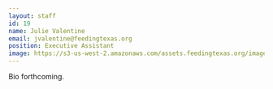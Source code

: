 ```yaml
---
layout: staff
id: 19
name: Julie Valentine
email: jvalentine@feedingtexas.org
position: Executive Assistant
image: https://s3-us-west-2.amazonaws.com/assets.feedingtexas.org/images/staff/julie-valentine.JPG
---
```

Bio forthcoming.
